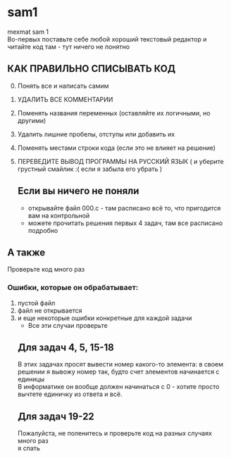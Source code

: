 # sam1
mexmat sam 1\
Во-первых поставьте себе любой хороший текстовый редактор и читайте код там - тут ничего не понятно

## КАК ПРАВИЛЬНО СПИСЫВАТЬ КОД
0) Понять все и написать самим
1) УДАЛИТЬ ВСЕ КОММЕНТАРИИ
2) Поменять названия переменных (оставляйте их логичными, но другими)
3) Удалить лишние пробелы, отступы или добавить их
4) Поменять местами строки кода (если это не влияет на решение)
5) ПЕРЕВЕДИТЕ ВЫВОД ПРОГРАММЫ НА РУССКИЙ ЯЗЫК ( и уберите грустный смайлик :( если я забыла его убрать )

   ## Если вы ничего не поняли
   - открывайте файл 000.с - там расписано всё то, что пригодится вам на контрольной
   - можете прочитать решения первых 4 задач, там все расписано подробно

## А также
Проверьте код много раз
### Ошибки, которые он обрабатывает:
1) пустой файл
2) файл не открывается
3) и еще некоторые ошибки конкретные для каждой задачи
    - Все эти случаи проверьте
   ## Для задач 4, 5, 15-18
   В этих задачах просят вывести номер какого-то элемента: в своем решении я вывожу номер так, будто счет элементов начинается с единицы\
   В информатике он вообще должен начинаться с 0 - хотите просто вычтете единичку из ответа и всё.
   ## Для задач 19-22
   Пожалуйста, не поленитесь и проверьте код на разных случаях много раз\
   я спать
   
